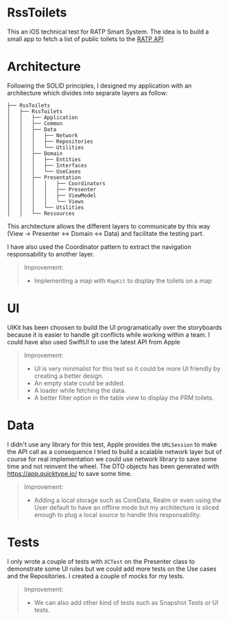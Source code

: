 # RssToilets

This an iOS technical test for RATP Smart System. The idea is to build a small app to fetch a list of public toilets to the [RATP API](https://data.ratp.fr/api/records/1.0/search/?dataset=sanisettesparis2011&start=0&rows=1000) 

# Architecture

Following the SOLID principles, I designed my application with an architecture which divides into separate layers as follow:

```
├── RssToilets
│   ├── RssToilets
│   │   ├── Application
│   │   ├── Common
│   │   ├── Data
│   │   │   ├── Network
│   │   │   ├── Repositories
│   │   │   └── Utilities
│   │   ├── Domain
│   │   │   ├── Entities
│   │   │   ├── Interfaces
│   │   │   └── UseCases
│   │   ├── Presentation
│   │   │   │   ├── Coordinators
│   │   │   │   ├── Presenter
│   │   │   │   ├── ViewModel
│   │   │   │   └── Views
│   │   │   └── Utilities
│   │   └── Ressources
```

This architecture allows the different layers to communicate by this way (View -> Presenter <-> Domain <-> Data) and facilitate the testing part. 

I have also used the Coordinator pattern to extract the navigation responsability to another layer.

> Improvement:
>
>- Implementing a map with `MapKit` to display the toilets on a map 

# UI

UIKit has been choosen to build the UI programatically over the storyboards because it is easier to handle git conflicts while working within a team. I could have also used SwiftUI to use the latest API from Apple

> Improvement:
>
>- UI is very minimalist for this test so it could be more UI friendly by creating a better design. 
>- An empty state could be added. 
>- A loader while fetching the data.
>- A better filter option in the table view to display the PRM toilets.

# Data

I didn't use any library for this test, Apple provides the `URLSession` to make the API call as a consequence I tried to build a scalable network layer but of course for real implementation we could use network library to save some time and not reinvent the wheel. 
The DTO objects has been generated with https://app.quicktype.io/ to save some time.


> Improvement:
>
>- Adding a local storage such as CoreData, Realm or even using the User default to have an offline mode but my architecture is sliced enough to plug a local source to handle this responsability.

# Tests

I only wrote a couple of tests with `XCTest` on the Presenter class to demonstrate some UI rules but we could add more tests on the Use cases and the Repositories. I created a couple of mocks for my tests.

> Improvement:
>
>- We can also add other kind of tests such as Snapshot Tests or UI tests.
